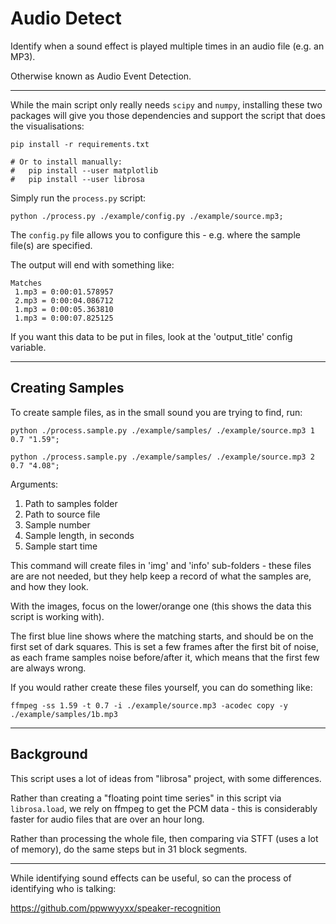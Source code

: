 
# Audio Detect

Identify when a sound effect is played multiple times in an audio file (e.g. an MP3).

Otherwise known as Audio Event Detection.

---

While the main script only really needs `scipy` and `numpy`, installing these two packages will give you those dependencies and support the script that does the visualisations:

    pip install -r requirements.txt

    # Or to install manually:
    #   pip install --user matplotlib
    #   pip install --user librosa

Simply run the `process.py` script:

    python ./process.py ./example/config.py ./example/source.mp3;

The `config.py` file allows you to configure this - e.g. where the sample file(s) are specified.

The output will end with something like:

    Matches
     1.mp3 = 0:00:01.578957
     2.mp3 = 0:00:04.086712
     1.mp3 = 0:00:05.363810
     1.mp3 = 0:00:07.825125

If you want this data to be put in files, look at the 'output_title' config variable.

---

## Creating Samples

To create sample files, as in the small sound you are trying to find, run:

    python ./process.sample.py ./example/samples/ ./example/source.mp3 1 0.7 "1.59";

    python ./process.sample.py ./example/samples/ ./example/source.mp3 2 0.7 "4.08";

Arguments:

1) Path to samples folder
2) Path to source file
3) Sample number
4) Sample length, in seconds
5) Sample start time

This command will create files in 'img' and 'info' sub-folders - these files are are not needed, but they help keep a record of what the samples are, and how they look.

With the images, focus on the lower/orange one (this shows the data this script is working with).

The first blue line shows where the matching starts, and should be on the first set of dark squares. This is set a few frames after the first bit of noise, as each frame samples noise before/after it, which means that the first few are always wrong.

If you would rather create these files yourself, you can do something like:

    ffmpeg -ss 1.59 -t 0.7 -i ./example/source.mp3 -acodec copy -y ./example/samples/1b.mp3

---

## Background

This script uses a lot of ideas from "librosa" project, with some differences.

Rather than creating a "floating point time series" in this script via `librosa.load`, we rely on ffmpeg to get the PCM data - this is considerably faster for audio files that are over an hour long.

Rather than processing the whole file, then comparing via STFT (uses a lot of memory), do the same steps but in 31 block segments.

---

While identifying sound effects can be useful, so can the process of identifying who is talking:

https://github.com/ppwwyyxx/speaker-recognition

